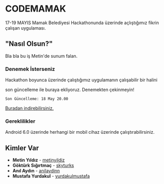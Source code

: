 # CODEMAMAK

17-19 MAYIS Mamak Belediyesi Hackathonunda üzerinde açlıştığımız fikrin çalışan uygulaması.

## "Nasıl Olsun?"

Bla bla bu iş Metin'de sunum falan.

### Denemek İsterseniz

Hackathon boyunca üzerinde çalıştığımız uygulamanın çalışabilir bir halini

son güncelleme ile buraya ekliyoruz. Denemekten çekinmeyin!

```
Son Güncelleme: 18 May 20.00
```
[Buradan indirebilirsiniz.](https://we.tl/t-RqwxLKkJgI)

### Gereklilikler

Android 6.0 üzerinde herhangi bir mobil cihaz üzerinde çalıştırabilirsiniz.


## Kimler Var
* **Metin Yıldız** - [metinyildiz](https://twitter.com/einmetin)
* **Göktürk Sığırtmaç** - [skyturks](https://github.com/skyturks)
* **Anıl Aydın** - [anilaydinn](https://github.com/anilaydinn)
* **Mustafa Yurdakul** - [yurdakulmustafa](https://github.com/mustafayurdakul)



